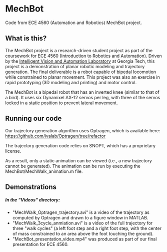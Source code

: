 # MechBot
Code from ECE 4560 (Automation and Robotics) MechBot project.

## What is this?
The MechBot project is a research-driven student project as part of the coursework for ECE 4560 (Introduction to Robotics and Automation). Driven by the [Intelligent Vision and Automation Laboratory](http://ivalab.gatech.edu/) at Georgia Tech, this project is a demonstration of planar robotic modeling and trajectory generation. The final deliverable is a robot capable of bipedal locomotion while constrained to planar movement. This project was also an exercise in rapid prototyping (3D modeling and printing) and motor control. 

The MechBot is a bipedal robot that has an inverted knee (similar to that of a bird). It uses six Dynamixel AX-12 servos per leg, with three of the servos locked in a static position to prevent lateral movement.


## Running our code
Our trajectory generation algorithm uses Optragen, which is available here: https://github.com/ivalab/Optragen/tree/refactor

The trajectory generation code relies on SNOPT, which has a proprietary license. 

As a result, only a static animation can be viewed (i.e., a new trajectory cannot be generated). The animation can be run by executing the MechBot/MechWalk_animation.m file.

## Demonstrations
##### In the "Videos" directory:
- "MechWalk_Optragen_trajectory.avi" is a video of the trajectory as computed by Optragen and drawn to a figure window in MATLAB.
- "MechWalk_3cycle_anmiation.avi" is a video of the full trajectory for three "walk cycles" (a left foot step and a right foot step, with the center of mass constrained to an area above the foot touching the ground).
- "MechBot_presentation_video.mp4" was produced as part of our final presentation for ECE 4560.
